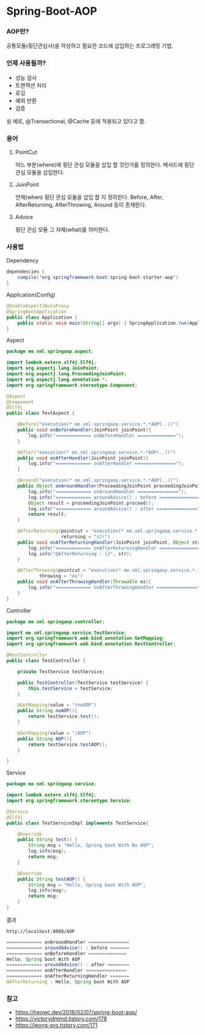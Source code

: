 # Spring-Boot-AOP

### AOP란?

공통모듈(횡단관심사)을 작성하고 필요한 코드에 삽입하는 프로그래밍 기법.

### 언제 사용될까?

- 성능 검사
- 트랜잭션 처리
- 로깅
- 예외 반환
- 검증

실 예로, @Transactional, @Cache 등에 적용되고 있다고 함.

### 용어

1. PointCut
    
    어느 부분(where)에 횡단 관심 모듈을 삽입 할 것인가를 정의한다. 메서드에 횡단 관심 모듈을 삽입한다.
    
2. JoinPoint
    
    언제(when) 횡단 관심 모듈을 삽입 할 지 정의한다. Before, After, AfterReturning, AfterThrowing, Around 등이 존재한다.
    
3. Advice

    횡단 관심 모듈 그 자체(what)를 의미한다. 
    
### 사용법

Dependency

```java
dependencies {
    compile('org.springframework.boot:spring-boot-starter-aop')  
}
```

Application(Config)
```java
@EnableAspectJAutoProxy
@SpringBootApplication
public class Application {
	public static void main(String[] args) { SpringApplication.run(Application.class, args);}
}

```

Aspect

```java
package me.sml.springaop.aspect;

import lombok.extern.slf4j.Slf4j;
import org.aspectj.lang.JoinPoint;
import org.aspectj.lang.ProceedingJoinPoint;
import org.aspectj.lang.annotation.*;
import org.springframework.stereotype.Component;

@Aspect
@Component
@Slf4j
public class TestAspect {

    @Before("execution(* me.sml.springaop.service.*.*AOP(..))")
    public void onBeforeHandler(JoinPoint joinPoint){
        log.info("============= onBeforeHandler ==============");
    }

    @After("execution(* me.sml.springaop.service.*.*AOP(..))")
    public void onAfterHandler(JoinPoint joinPoint){
        log.info("============= onAfterHandler ===============");
    }

    @Around("execution(* me.sml.springaop.service.*.*AOP(..))")
    public Object onAroundHandler(ProceedingJoinPoint proceedingJoinPoint) throws Throwable {
        log.info("============= onAroundHandler ===============");
        log.info("============= aroundAdvice() : before ===============");
        Object result = proceedingJoinPoint.proceed();
        log.info("============= aroundAdvice() : after ===============");
        return result;
    }

    @AfterReturning(pointcut = "execution(* me.sml.springaop.service.*.*AOP(..))",
                    returning = "str")
    public void onAfterReturningHandler(JoinPoint joinPoint, Object str){
        log.info("============= onAfterReturningHandler ===============");
        log.info("@AfterReturning : {}", str);
    }

    @AfterThrowing(pointcut = "execution(* me.sml.springaop.service.*.*AOP(..))",
            throwing = "ex")
    public void onAfterThrowingHandler(Throwable ex){
        log.info("============= onAfterThrowingHandler ===============");
    }
}

```

Controller

```java
package me.sml.springaop.controller;

import me.sml.springaop.service.TestService;
import org.springframework.web.bind.annotation.GetMapping;
import org.springframework.web.bind.annotation.RestController;

@RestController
public class TestController {

    private TestService testService;

    public TestController(TestService testService) {
        this.testService = testService;
    }

    @GetMapping(value = "/noAOP")
    public String noAOP(){
        return testService.test();
    }

    @GetMapping(value = "/AOP")
    public String AOP(){
        return testService.testAOP();
    }

}

```

Service

```java
package me.sml.springaop.service;

import lombok.extern.slf4j.Slf4j;
import org.springframework.stereotype.Service;

@Service
@Slf4j
public class TestServiceImpl implements TestService{

    @Override
    public String test() {
        String msg = "Hello, Spring boot With No AOP";
        log.info(msg);
        return msg;
    }

    @Override
    public String testAOP() {
        String msg = "Hello, Spring boot With AOP";
        log.info(msg);
        return msg;
    }
}

```

결과

```http request
http://localhost:8080/AOP
```

```java
============= onAroundHandler ===============
============= aroundAdvice() : before =======
============= onBeforeHandler ==============
Hello, Spring boot With AOP
============= aroundAdvice() : after ========
============= onAfterHandler ===============
============= onAfterReturningHandler =======
@AfterReturning : Hello, Spring boot With AOP
```

### 참고

- https://heowc.dev/2018/02/07/spring-boot-aop/
- https://victorydntmd.tistory.com/178
- https://jeong-pro.tistory.com/171